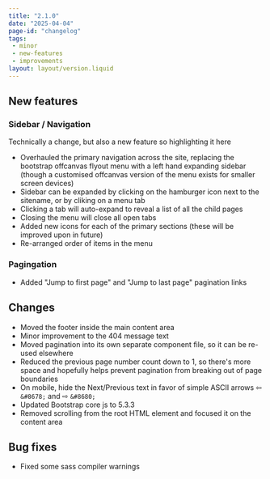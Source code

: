```yaml
---
title: "2.1.0"
date: "2025-04-04"
page-id: "changelog"
tags: 
 - minor
 - new-features
 - improvements
layout: layout/version.liquid
---
```

## New features
### Sidebar / Navigation
Technically a change, but also a new feature so highlighting it here
- Overhauled the primary navigation across the site, replacing the bootstrap offcanvas flyout menu with a left hand expanding sidebar (though a customised offcanvas version of the menu exists for smaller screen devices)
- Sidebar can be expanded by clicking on the hamburger icon next to the sitename, or by cliking on a menu tab
- Clicking a tab will auto-expand to reveal a list of all the child pages
- Closing the menu will close all open tabs
- Added new icons for each of the primary sections (these will be improved upon in future)
- Re-arranged order of items in the menu

### Pagingation
- Added "Jump to first page" and "Jump to last page" pagination links

## Changes
- Moved the footer inside the main content area
- Minor improvement to the 404 message text
- Moved pagination into its own separate component file, so it can be re-used elsewhere
- Reduced the previous page number count down to 1, so there's more space and hopefully helps prevent pagination from breaking out of page boundaries
- On mobile, hide the Next/Previous text in favor of simple ASCII arrows ⇦ `&#8678;` and ⇨ `&#8680;`
- Updated Bootstrap core js to 5.3.3
- Removed scrolling from the root HTML element and focused it on the <main> content area

## Bug fixes
- Fixed some sass compiler warnings
